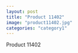 ```yaml
---
layout: post
title: "Product 11402"
image: "product11402.jpg"
categories: "category1"
---
```

Product 11402
